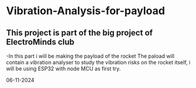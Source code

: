 # Vibration-Analysis-for-payload
## This project is part of the big project of ElectroMinds club
-In this part i will be making the payload of the rocket
The paload will contain a vibration analyser to study the 
vibration risks on the rocket itself, i will be using ESP32 
with node MCU as first try.

06-11-2024
